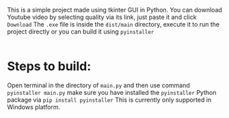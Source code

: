 This is a simple project made using tkinter GUI in Python. You can download Youtube video by selecting quality via its link, just paste it and click ```Download```  The ```.exe``` file is inside the ```dist/main``` directory, execute it to run the project directly or you can build it using ```pyinstaller``` <br><br> <h1>Steps to build:</h1> Open terminal in the directory of ```main.py``` and then use command ```pyinstaller main.py``` make sure you have installed the ```pyinstaller``` Python package via ```pip install pyinstaller```  This is currently only supported in Windows platform.
